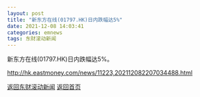```yaml
---
layout: post
title: "新东方在线(01797.HK)日内跌幅达5%"
date: 2021-12-08 14:03:41
categories: emnews
tags: 东财滚动新闻
---
```


新东方在线(01797.HK)日内跌幅达5%。

<http://hk.eastmoney.com/news/11223,202112082207034488.html>

[返回东财滚动新闻](//finews.zning.me/emnews/)
[返回首页](//finews.zning.me/)